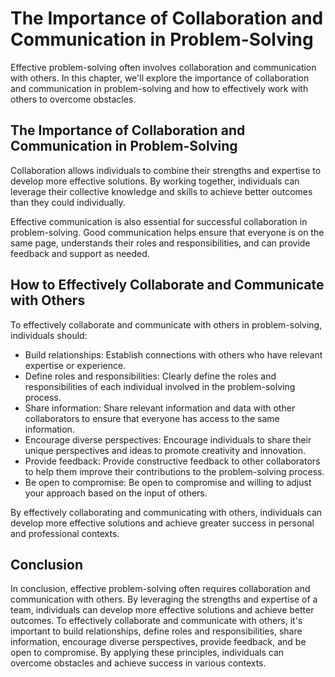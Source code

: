 The Importance of Collaboration and Communication in Problem-Solving
============================================================================================================================

Effective problem-solving often involves collaboration and communication with others. In this chapter, we'll explore the importance of collaboration and communication in problem-solving and how to effectively work with others to overcome obstacles.

The Importance of Collaboration and Communication in Problem-Solving
--------------------------------------------------------------------

Collaboration allows individuals to combine their strengths and expertise to develop more effective solutions. By working together, individuals can leverage their collective knowledge and skills to achieve better outcomes than they could individually.

Effective communication is also essential for successful collaboration in problem-solving. Good communication helps ensure that everyone is on the same page, understands their roles and responsibilities, and can provide feedback and support as needed.

How to Effectively Collaborate and Communicate with Others
----------------------------------------------------------

To effectively collaborate and communicate with others in problem-solving, individuals should:

* Build relationships: Establish connections with others who have relevant expertise or experience.
* Define roles and responsibilities: Clearly define the roles and responsibilities of each individual involved in the problem-solving process.
* Share information: Share relevant information and data with other collaborators to ensure that everyone has access to the same information.
* Encourage diverse perspectives: Encourage individuals to share their unique perspectives and ideas to promote creativity and innovation.
* Provide feedback: Provide constructive feedback to other collaborators to help them improve their contributions to the problem-solving process.
* Be open to compromise: Be open to compromise and willing to adjust your approach based on the input of others.

By effectively collaborating and communicating with others, individuals can develop more effective solutions and achieve greater success in personal and professional contexts.

Conclusion
----------

In conclusion, effective problem-solving often requires collaboration and communication with others. By leveraging the strengths and expertise of a team, individuals can develop more effective solutions and achieve better outcomes. To effectively collaborate and communicate with others, it's important to build relationships, define roles and responsibilities, share information, encourage diverse perspectives, provide feedback, and be open to compromise. By applying these principles, individuals can overcome obstacles and achieve success in various contexts.
